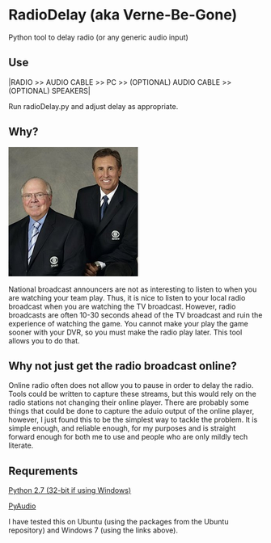 RadioDelay (aka Verne-Be-Gone)
==============================

Python tool to delay radio (or any generic audio input)

## Use

|RADIO >> AUDIO CABLE >> PC >> (OPTIONAL) AUDIO CABLE >> (OPTIONAL) SPEAKERS|

Run radioDelay.py and adjust delay as appropriate.

## Why?

![Gary and Verne](resources/verne_gary.jpg?raw=true)

National broadcast announcers are not as interesting to listen to when you are watching your team play. Thus, it is nice to listen to your local radio broadcast when you are watching the TV broadcast. However, radio broadcasts are often 10-30 seconds ahead of the TV broadcast and ruin the experience of watching the game. You cannot make your play the game sooner with your DVR, so you must make the radio play later. This tool allows you to do that.

## Why not just get the radio broadcast online?

Online radio often does not allow you to pause in order to delay the radio. Tools could be written to capture these streams, but this would rely on the radio stations not changing their online player. There are probably some things that could be done to capture the aduio output of the online player, however, I just found this to be the simplest way to tackle the problem. It is simple enough, and reliable enough, for my purposes and is straight forward enough for both me to use and people who are only mildly tech literate.

## Requrements

[Python 2.7 (32-bit if using Windows)](https://www.python.org/download/releases/2.7.7/)

[PyAudio](http://people.csail.mit.edu/hubert/pyaudio/)

I have tested this on Ubuntu (using the packages from the Ubuntu repository) and Windows 7 (using the links above).
